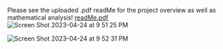 Please see the uploaded .pdf readMe for the project overview as well as mathematical analysis!
[readMe.pdf](https://github.com/ttight/Uniswap-V2-Arbitrage-Simulation/files/11315750/readMe.pdf)
![Screen Shot 2023-04-24 at 9 51 25 PM](https://user-images.githubusercontent.com/78621047/234154906-ba4254b4-af9d-46fe-8046-6bdb3a4d52ba.png)

![Screen Shot 2023-04-24 at 9 52 31 PM](https://user-images.githubusercontent.com/78621047/234155058-9fd89991-802e-4dc6-aef7-3da95c6a02c2.png)
